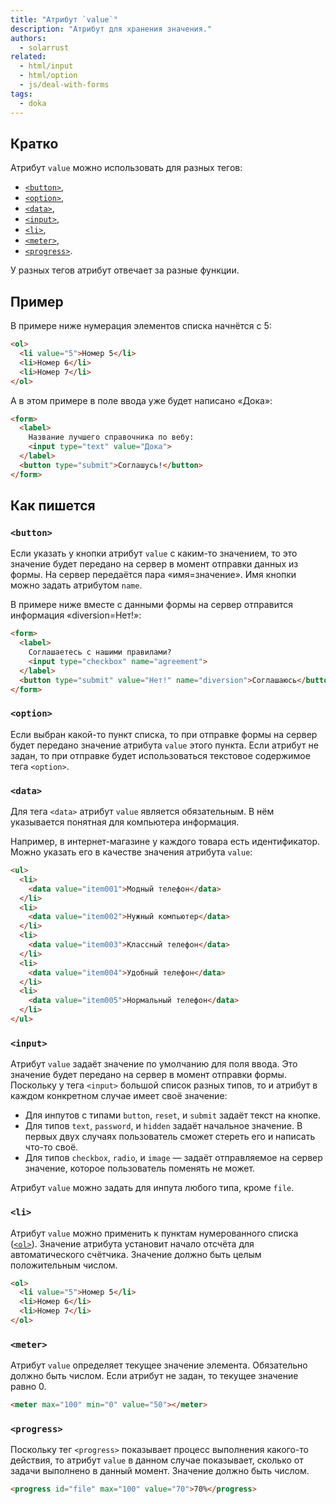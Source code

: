 ```yaml
---
title: "Атрибут `value`"
description: "Атрибут для хранения значения."
authors:
  - solarrust
related:
  - html/input
  - html/option
  - js/deal-with-forms
tags:
  - doka
---
```


## Кратко

Атрибут `value` можно использовать для разных тегов:

- [`<button>`](/html/button/),
- [`<option>`](/html/option/),
- [`<data>`](/html/data/),
- [`<input>`](/html/input/),
- [`<li>`](/html/li/),
- [`<meter>`](/html/meter/),
- [`<progress>`](/html/progress/).

У разных тегов атрибут отвечает за разные функции.

## Пример

В примере ниже нумерация элементов списка начнётся с 5:

```html
<ol>
  <li value="5">Номер 5</li>
  <li>Номер 6</li>
  <li>Номер 7</li>
</ol>
```

А в этом примере в поле ввода уже будет написано «Дока»:

```html
<form>
  <label>
    Название лучшего справочника по вебу:
    <input type="text" value="Дока">
  </label>
  <button type="submit">Соглашусь!</button>
</form>
```

## Как пишется

### `<button>`

Если указать у кнопки атрибут `value` с каким-то значением, то это значение будет передано на сервер в момент отправки данных из формы. На сервер передаётся пара «имя=значение». Имя кнопки можно задать атрибутом `name`.

В примере ниже вместе с данными формы на сервер отправится информация «diversion=Нет!»:

```html
<form>
  <label>
    Соглашаетесь с нашими правилами?
    <input type="checkbox" name="agreement">
  </label>
  <button type="submit" value="Нет!" name="diversion">Соглашаюсь</button>
</form>
```

### `<option>`

Если выбран какой-то пункт списка, то при отправке формы на сервер будет передано значение атрибута `value` этого пункта. Если атрибут не задан, то при отправке будет использоваться текстовое содержимое тега `<option>`.

### `<data>`

Для тега `<data>` атрибут `value` является обязательным. В нём указывается понятная для компьютера информация.

Например, в интернет-магазине у каждого товара есть идентификатор. Можно указать его в качестве значения атрибута `value`:

```html
<ul>
  <li>
    <data value="item001">Модный телефон</data>
  </li>
  <li>
    <data value="item002">Нужный компьютер</data>
  </li>
  <li>
    <data value="item003">Классный телефон</data>
  </li>
  <li>
    <data value="item004">Удобный телефон</data>
  </li>
  <li>
    <data value="item005">Нормальный телефон</data>
  </li>
</ul>
```

### `<input>`

Атрибут `value` задаёт значение по умолчанию для поля ввода. Это значение будет передано на сервер в момент отправки формы. Поскольку у тега `<input>` большой список разных типов, то и атрибут в каждом конкретном случае имеет своё значение:

- Для инпутов с типами `button`, `reset`, и `submit` задаёт текст на кнопке.
- Для типов `text`, `password`, и `hidden` задаёт начальное значение. В первых двух случаях пользователь сможет стереть его и написать что-то своё.
- Для типов `checkbox`, `radio`, и `image` — задаёт отправляемое на сервер значение, которое пользователь поменять не может.

Атрибут `value` можно задать для инпута любого типа, кроме `file`.

### `<li>`

Атрибут `value` можно применить к пунктам нумерованного списка ([`<ol>`](/html/ol/)). Значение атрибута установит начало отсчёта для автоматического счётчика. Значение должно быть целым положительным числом.

```html
<ol>
  <li value="5">Номер 5</li>
  <li>Номер 6</li>
  <li>Номер 7</li>
</ol>
```

### `<meter>`

Атрибут `value` определяет текущее значение элемента. Обязательно должно быть числом. Если атрибут не задан, то текущее значение равно 0.

```html
<meter max="100" min="0" value="50"></meter>
```

### `<progress>`

Поскольку тег `<progress>` показывает процесс выполнения какого-то действия, то атрибут `value` в данном случае показывает, сколько от задачи выполнено в данный момент. Значение должно быть числом.

```html
<progress id="file" max="100" value="70">70%</progress>
```

